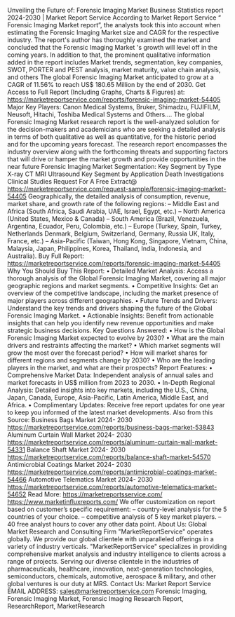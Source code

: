 Unveiling the Future of: Forensic Imaging Market Business Statistics report 2024-2030 | Market Report Service
According to Market Report Service “ Forensic Imaging Market report”, the analysts took this into account when estimating the Forensic Imaging Market size and CAGR for the respective industry. The report's author has thoroughly examined the market and concluded that the Forensic Imaging Market 's growth will level off in the coming years. In addition to that, the prominent qualitative information added in the report includes Market trends, segmentation, key companies, SWOT, PORTER and PEST analysis, market maturity, value chain analysis, and others
The global Forensic Imaging Market anticipated to grow at a CAGR of 11.56% to reach US$ 180.65 Million by the end of 2030.
Get Access to Full Report (Including Graphs, Charts & Figures) at:
https://marketreportservice.com/reports/forensic-imaging-market-54405
Major Key Players: Canon Medical Systems, Bruker, Shimadzu, FUJIFILM, Neusoft, Hitachi, Toshiba Medical Systems and Others….
The global Forensic Imaging Market research report is the well-analyzed solution for the decision-makers and academicians who are seeking a detailed analysis in terms of both qualitative as well as quantitative, for the historic period and for the upcoming years forecast. The research report encompasses the industry overview along with the forthcoming threats and supporting factors that will drive or hamper the market growth and provide opportunities in the near future
Forensic Imaging Market Segmentation:
Key Segment by Type
X-ray
CT
MRI
Ultrasound
Key Segment by Application
Death Investigations
Clinical Studies
Request For A Free Extract@
https://marketreportservice.com/request-sample/forensic-imaging-market-54405
Geographically, the detailed analysis of consumption, revenue, market share, and growth rate of the following regions:
– Middle East and Africa (South Africa, Saudi Arabia, UAE, Israel, Egypt, etc.)
– North America (United States, Mexico & Canada)
– South America (Brazil, Venezuela, Argentina, Ecuador, Peru, Colombia, etc.)
– Europe (Turkey, Spain, Turkey, Netherlands Denmark, Belgium, Switzerland, Germany, Russia UK, Italy, France, etc.)
– Asia-Pacific (Taiwan, Hong Kong, Singapore, Vietnam, China, Malaysia, Japan, Philippines, Korea, Thailand, India, Indonesia, and Australia).
Buy Full Report:
https://marketreportservice.com/reports/forensic-imaging-market-54405
Why You Should Buy This Report:
•	Detailed Market Analysis: Access a thorough analysis of the Global Forensic Imaging Market, covering all major geographic regions and market segments.
•	Competitive Insights: Get an overview of the competitive landscape, including the market presence of major players across different geographies.
•	Future Trends and Drivers: Understand the key trends and drivers shaping the future of the Global Forensic Imaging Market.
•	Actionable Insights: Benefit from actionable insights that can help you identify new revenue opportunities and make strategic business decisions.
Key Questions Answered:
•	How is the Global Forensic Imaging Market expected to evolve by 2030?
•	What are the main drivers and restraints affecting the market?
•	Which market segments will grow the most over the forecast period?
•	How will market shares for different regions and segments change by 2030?
•	Who are the leading players in the market, and what are their prospects?
Report Features:
•	Comprehensive Market Data: Independent analysis of annual sales and market forecasts in US$ million from 2023 to 2030.
•	In-Depth Regional Analysis: Detailed insights into key markets, including the U.S., China, Japan, Canada, Europe, Asia-Pacific, Latin America, Middle East, and Africa.
•	Complimentary Updates: Receive free report updates for one year to keep you informed of the latest market developments.
Also from this Source:
Business Bags Market 2024- 2030
https://marketreportservice.com/reports/business-bags-market-53843
Aluminum Curtain Wall Market 2024- 2030
https://marketreportservice.com/reports/aluminum-curtain-wall-market-54331
Balance Shaft Market 2024- 2030
https://marketreportservice.com/reports/balance-shaft-market-54570
Antimicrobial Coatings Market 2024- 2030
https://marketreportservice.com/reports/antimicrobial-coatings-market-54466
Automotive Telematics Market 2024- 2030
https://marketreportservice.com/reports/automotive-telematics-market-54652
Read More:
https://marketreportsservice.com/
https://www.marketinfluxreports.com/
We offer customization on report based on customer’s specific requirement:
– country-level analysis for the 5 countries of your choice.
– competitive analysis of 5 key market players.
– 40 free analyst hours to cover any other data point.
About Us:
Global Market Research and Consulting Firm "MarketReportService" operates globally. We provide our global clientele with unparalleled offerings in a variety of industry verticals. "MarketReportService" specializes in providing comprehensive market analysis and industry intelligence to clients across a range of projects. Serving our diverse clientele in the industries of pharmaceuticals, healthcare, innovation, next-generation technologies, semiconductors, chemicals, automotive, aerospace & military, and other global ventures is our duty at MRS.
Contact Us:
Market Report Service
EMAIL ADDRESS: sales@marketreportservice.com
Forensic Imaging, Forensic Imaging Market, Forensic Imaging Research Report, ResearchReport, MarketResearch
